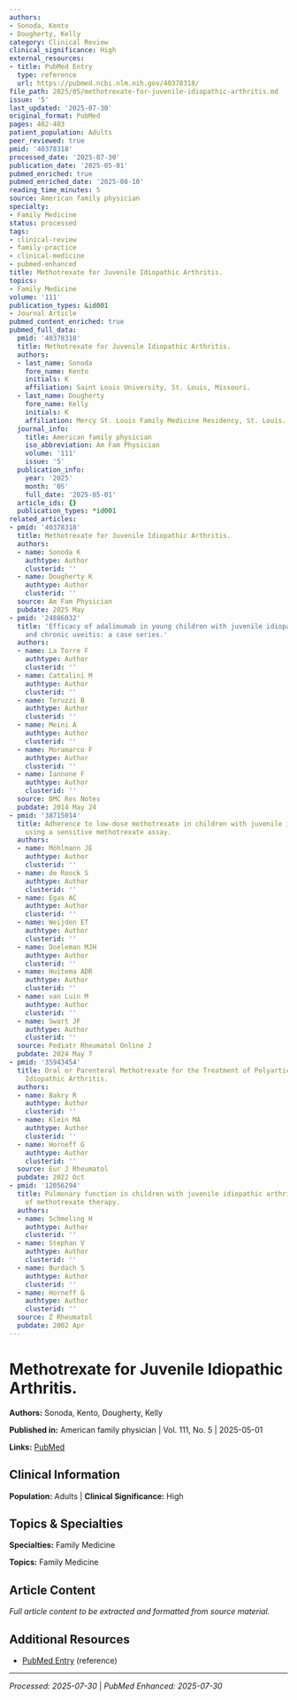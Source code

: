 ```yaml
---
authors:
- Sonoda, Kento
- Dougherty, Kelly
category: Clinical Review
clinical_significance: High
external_resources:
- title: PubMed Entry
  type: reference
  url: https://pubmed.ncbi.nlm.nih.gov/40378318/
file_path: 2025/05/methotrexate-for-juvenile-idiopathic-arthritis.md
issue: '5'
last_updated: '2025-07-30'
original_format: PubMed
pages: 402-403
patient_population: Adults
peer_reviewed: true
pmid: '40378318'
processed_date: '2025-07-30'
publication_date: '2025-05-01'
pubmed_enriched: true
pubmed_enriched_date: '2025-08-10'
reading_time_minutes: 5
source: American family physician
specialty:
- Family Medicine
status: processed
tags:
- clinical-review
- family-practice
- clinical-medicine
- pubmed-enhanced
title: Methotrexate for Juvenile Idiopathic Arthritis.
topics:
- Family Medicine
volume: '111'
publication_types: &id001
- Journal Article
pubmed_content_enriched: true
pubmed_full_data:
  pmid: '40378318'
  title: Methotrexate for Juvenile Idiopathic Arthritis.
  authors:
  - last_name: Sonoda
    fore_name: Kento
    initials: K
    affiliation: Saint Louis University, St. Louis, Missouri.
  - last_name: Dougherty
    fore_name: Kelly
    initials: K
    affiliation: Mercy St. Louis Family Medicine Residency, St. Louis.
  journal_info:
    title: American family physician
    iso_abbreviation: Am Fam Physician
    volume: '111'
    issue: '5'
  publication_info:
    year: '2025'
    month: '05'
    full_date: '2025-05-01'
  article_ids: {}
  publication_types: *id001
related_articles:
- pmid: '40378318'
  title: Methotrexate for Juvenile Idiopathic Arthritis.
  authors:
  - name: Sonoda K
    authtype: Author
    clusterid: ''
  - name: Dougherty K
    authtype: Author
    clusterid: ''
  source: Am Fam Physician
  pubdate: 2025 May
- pmid: '24886032'
  title: 'Efficacy of adalimumab in young children with juvenile idiopathic arthritis
    and chronic uveitis: a case series.'
  authors:
  - name: La Torre F
    authtype: Author
    clusterid: ''
  - name: Cattalini M
    authtype: Author
    clusterid: ''
  - name: Teruzzi B
    authtype: Author
    clusterid: ''
  - name: Meini A
    authtype: Author
    clusterid: ''
  - name: Moramarco F
    authtype: Author
    clusterid: ''
  - name: Iannone F
    authtype: Author
    clusterid: ''
  source: BMC Res Notes
  pubdate: 2014 May 24
- pmid: '38715014'
  title: Adherence to low-dose methotrexate in children with juvenile idiopathic arthritis
    using a sensitive methotrexate assay.
  authors:
  - name: Möhlmann JE
    authtype: Author
    clusterid: ''
  - name: de Roock S
    authtype: Author
    clusterid: ''
  - name: Egas AC
    authtype: Author
    clusterid: ''
  - name: Weijden ET
    authtype: Author
    clusterid: ''
  - name: Doeleman MJH
    authtype: Author
    clusterid: ''
  - name: Huitema ADR
    authtype: Author
    clusterid: ''
  - name: van Luin M
    authtype: Author
    clusterid: ''
  - name: Swart JF
    authtype: Author
    clusterid: ''
  source: Pediatr Rheumatol Online J
  pubdate: 2024 May 7
- pmid: '35943454'
  title: Oral or Parenteral Methotrexate for the Treatment of Polyarticular Juvenile
    Idiopathic Arthritis.
  authors:
  - name: Bakry R
    authtype: Author
    clusterid: ''
  - name: Klein MA
    authtype: Author
    clusterid: ''
  - name: Horneff G
    authtype: Author
    clusterid: ''
  source: Eur J Rheumatol
  pubdate: 2022 Oct
- pmid: '12056294'
  title: Pulmonary function in children with juvenile idiopathic arthritis and effects
    of methotrexate therapy.
  authors:
  - name: Schmeling H
    authtype: Author
    clusterid: ''
  - name: Stephan V
    authtype: Author
    clusterid: ''
  - name: Burdach S
    authtype: Author
    clusterid: ''
  - name: Horneff G
    authtype: Author
    clusterid: ''
  source: Z Rheumatol
  pubdate: 2002 Apr
---
```


# Methotrexate for Juvenile Idiopathic Arthritis.

**Authors:** Sonoda, Kento, Dougherty, Kelly

**Published in:** American family physician | Vol. 111, No. 5 | 2025-05-01

**Links:** [PubMed](https://pubmed.ncbi.nlm.nih.gov/40378318/)

## Clinical Information

**Population:** Adults | **Clinical Significance:** High

## Topics & Specialties

**Specialties:** Family Medicine

**Topics:** Family Medicine

## Article Content

*Full article content to be extracted and formatted from source material.*

## Additional Resources

- [PubMed Entry](https://pubmed.ncbi.nlm.nih.gov/40378318/) (reference)

---

*Processed: 2025-07-30* | *PubMed Enhanced: 2025-07-30*
